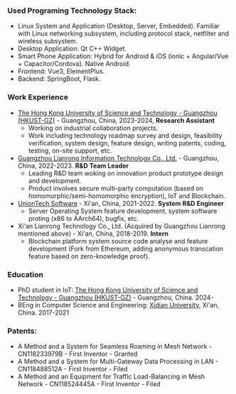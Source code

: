 ### Used Programing Technology Stack:
- Linux System and Application (Desktop, Server, Embedded). Familiar with Linux networking subsystem, including protocol stack, netfilter and wireless subsystem.
- Desktop Application: Qt C++ Widget.
- Smart Phone Application: Hybrid for Android & iOS (ionic + Angular/Vue + Capacitor/Cordova). Native Android.
- Frontend: Vue3, ElementPlus.
- Backend: SpringBoot, Flask.

### Work Experience
- [The Hong Kong University of Science and Technology - Guangzhou (HKUST-GZ)](https://www.hkust-gz.edu.cn/) - Guangzhou, China, 2023-2024, **Research Assistant**
  - Working on industrial collaboration projects.
  - Work including technology roadmap survey and design, feasibility verification, system design, feature design, writing patents, coding, testing, on-site support, etc. 
- [Guangzhou Lianrong Information Technology Co., Ltd.](https://www.lianronginfo.com/) - Guangzhou, China, 2022-2023. **R&D Team Leader**
  - Leading R&D team woking on innovation product prototype design and development.
  - Product involves secure multi-party computation (based on homomorphic/semi-homomorphic encryption), IoT and Blockchain.
- [UnionTech Software](https://uos.uniontech.com/About.html) - Xi'an, China, 2021-2022. **System R&D Engineer**
  - Server Operating System feature development, system software proting (x86 to AArch64), bugfix, etc.
- Xi'an Lianrong Technology Co., Ltd. (Acquired by Guangzhou Lianrong mentioned above) - Xi'an, China, 2018-2019. **Intern**
  - Blockchain platform system source code analyse and feature development (Fork from Ethereum, adding anonymous transcation feature based on zero-knowledge proof).

### Education
- PhD student in IoT: [The Hong Kong University of Science and Technology - Guangzhou (HKUST-GZ)](https://www.hkust-gz.edu.cn/) - Guangzhou, China. 2024-
- BEng in Computer Science and Engineering: [Xidian University](https://en.xidian.edu.cn/), Xi'an, China. 2017-2021

### Patents:
- A Method and a System for Seamless Roaming in Mesh Network - CN118233979B - First Inventor - Granted
- A Method and a System for Multi-Gateway Data Processing in LAN - CN118488512A - First Inventor - Filed
- A Method and an Equipment for Traffic Load-Balancing in Mesh Network - CN118524445A - First Inventor - Filed
